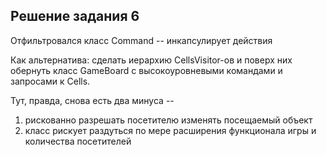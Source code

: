 ## Решение задания 6

Отфильтровался класс Command -- инкапсулирует действия

Как альтернатива: сделать иерархию CellsVisitor-ов и поверх них обернуть класс GameBoard с высокоуровневыми командами и запросами к Cells.

Тут, правда, снова есть два минуса -- 
1. рискованно разрешать посетителю изменять посещаемый объект
2. класс рискует раздуться по мере расширения функционала игры и количества посетителей
